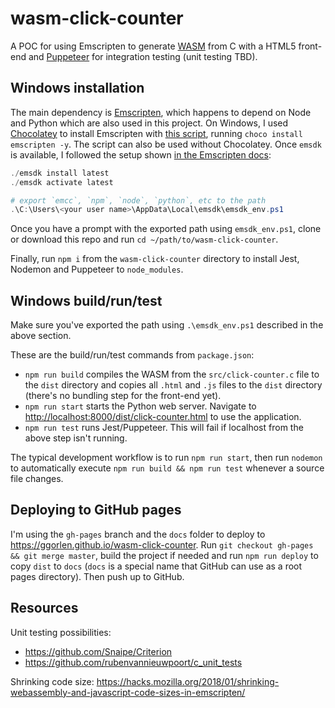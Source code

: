 # wasm-click-counter
A POC for using Emscripten to generate [WASM](https://webassembly.org/) from C with a HTML5 front-end and [Puppeteer](https://github.com/puppeteer/puppeteer) for integration testing (unit testing TBD).

## Windows installation
The main dependency is [Emscripten](https://emscripten.org/), which happens to depend on Node and Python which are also used in this project. On Windows, I used [Chocolatey](https://community.chocolatey.org/packages/emscripten) to install Emscripten with [this script](https://github.com/aminya/chocolatey-emscripten), running `choco install emscripten -y`. The script can also be used without Chocolatey. Once `emsdk` is available, I followed the setup shown [in the Emscripten docs](https://emscripten.org/docs/getting_started/downloads.html):

```powershell
./emsdk install latest
./emsdk activate latest

# export `emcc`, `npm`, `node`, `python`, etc to the path
.\C:\Users\<your user name>\AppData\Local\emsdk\emsdk_env.ps1
```

Once you have a prompt with the exported path using `emsdk_env.ps1`, clone or download this repo and run `cd ~/path/to/wasm-click-counter`.

Finally, run `npm i` from the `wasm-click-counter` directory to install Jest, Nodemon and Puppeteer to `node_modules`.

## Windows build/run/test
Make sure you've exported the path using `.\emsdk_env.ps1` described in the above section.

These are the build/run/test commands from `package.json`:
- `npm run build` compiles the WASM from the `src/click-counter.c` file to the `dist` directory and copies all `.html` and `.js` files to the `dist` directory (there's no bundling step for the front-end yet).
- `npm run start` starts the Python web server. Navigate to <http://localhost:8000/dist/click-counter.html> to use the application.
- `npm run test` runs Jest/Puppeteer. This will fail if localhost from the above step isn't running.

The typical development workflow is to run `npm run start`, then run `nodemon` to automatically execute `npm run build && npm run test` whenever a source file changes.

## Deploying to GitHub pages
I'm using the `gh-pages` branch and the `docs` folder to deploy to <https://ggorlen.github.io/wasm-click-counter>. Run `git checkout gh-pages && git merge master`, build the project if needed and run `npm run deploy` to copy `dist` to `docs` (`docs` is a special name that GitHub can use as a root pages directory). Then push up to GitHub.

## Resources
Unit testing possibilities:
- <https://github.com/Snaipe/Criterion>
- <https://github.com/rubenvannieuwpoort/c_unit_tests>

Shrinking code size: <https://hacks.mozilla.org/2018/01/shrinking-webassembly-and-javascript-code-sizes-in-emscripten/>

